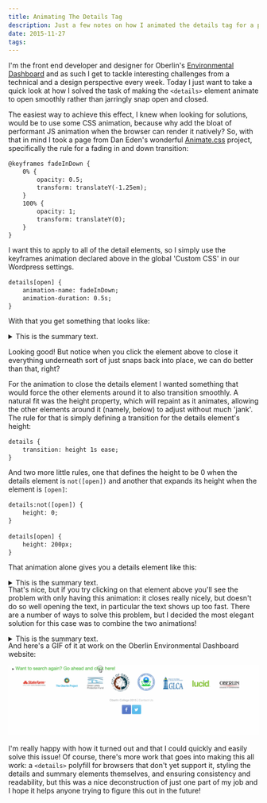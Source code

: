 ```yaml
---
title: Animating The Details Tag
description: Just a few notes on how I animated the details tag for a project.
date: 2015-11-27
tags:
---
```

<style>
@keyframes fadeInDown {
    0% {
        opacity: 0.5;
        transform: translateY(-1.25em);
    }
    100% {
        opacity: 1;
        transform: translateY(0);
    }
}

.onlyOpen[open], .bothAnimations[open]{
    animation-name: fadeInDown;
    animation-duration: 0.5s;
}


.onlyClose, .bothAnimations {
    transition: height 1s ease;
}

.onlyClose:not([open]), .bothAnimations:not([open]) {
    height: 0;
}

.onlyClose[open], .bothAnimations[open]{
    height: 3em;
}
</style>

I'm the front end developer and designer for Oberlin's [Environmental
Dashboard](environmentaldashboard.org) and as such I get to tackle interesting
challenges from a technical and a design perspective every week. Today I just
want to take a quick look at how I solved the task of making the `<details>`
element animate to open smoothly rather than jarringly snap open and closed.

The easiest way to achieve this effect, I knew when looking for solutions,
would be to use some CSS animation, because why add the bloat of performant JS
animation when the browser can render it natively? So, with that in mind I took
a page from Dan Eden's wonderful
[Animate.css](http://daneden.github.io/animate.css/) project, specifically the
rule for a fading in and down transition:

~~~
@keyframes fadeInDown {
    0% {
        opacity: 0.5;
        transform: translateY(-1.25em);
    }
    100% {
        opacity: 1;
        transform: translateY(0);
    }
}
~~~

I want this to apply to all of the detail elements, so I simply use the
keyframes animation declared above in the global 'Custom CSS' in our Wordpress
settings.

~~~
details[open] {
    animation-name: fadeInDown;
    animation-duration: 0.5s;
}
~~~

With that you get something that looks like:

<details class="onlyOpen">
<summary>This is the summary text.</summary>
This details text animates on open!
</details>

Looking good! But notice when you click the element above to close it
everything underneath sort of just snaps back into place, we can do better than
that, right?

For the animation to close the details element I wanted something that
would force the other elements around it to also transition smoothly. A natural
fit was the height property, which will repaint as it animates, allowing the
other elements around it (namely, below) to adjust without much 'jank'. The
rule for that is simply defining a transition for the details element's height:

~~~
details {
    transition: height 1s ease;
}
~~~

And two more little rules, one that defines the height to be 0 when the details
element is `not([open])` and another that expands its height when the element
is `[open]`:

~~~
details:not([open]) {
    height: 0;
}

details[open] {
    height: 200px;
}
~~~

That animation alone gives you a details element like this:


<details class="onlyClose">
<summary>This is the summary text.</summary>
This details text animates on closing!
</details>

That's nice, but if you try clicking on that element above you'll see the
problem with only having this animation: it closes really nicely, but doesn't
do so well opening the text, in particular the text shows up too fast. There
are a number of ways to solve this problem, but I decided the most elegant solution for this case was to combine the two animations!


<details class="bothAnimations">
<summary>This is the summary text.</summary>
This details text animates on both opening and closing!
</details>


And here's a GIF of it at work on the Oberlin Environmental Dashboard website:

<img
src="../../../images/details%20animation%20on%20the%20environmental%20dashboard%20site.gif"
alt="A GIF of the details element animating upon opening on a page at environmentaldashboard.org">

I'm really happy with how it turned out and that I could quickly and easily
solve this issue! Of course, there's more work that goes into making this all
work: a `<details>` polyfill for browsers that don't yet support it, styling
the details and summary elements themselves, and ensuring consistency and
readability, but this was a nice deconstruction of just one part of my job and
I hope it helps anyone trying to figure this out in the future!

